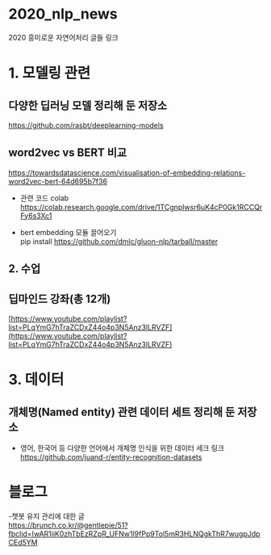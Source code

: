 # 2020_nlp_news    
2020 흥미로운 자연어처리 글들 링크       

# 1. 모델링 관련

## 다양한 딥러닝 모델 정리해 둔 저장소         
https://github.com/rasbt/deeplearning-models         


## word2vec vs BERT 비교      

https://towardsdatascience.com/visualisation-of-embedding-relations-word2vec-bert-64d695b7f36

 - 관련 코드 colab         
https://colab.research.google.com/drive/1TCgnpIwsr6uK4cP0Gk1RCCQrFy6s3Xc1

 - bert embedding 모듈 끌어오기    
pip install https://github.com/dmlc/gluon-nlp/tarball/master


## 2. 수업   

## 딥마인드 강좌(총 12개)

[https://www.youtube.com/playlist?list=PLqYmG7hTraZCDxZ44o4p3N5Anz3lLRVZF](https://www.youtube.com/playlist?list=PLqYmG7hTraZCDxZ44o4p3N5Anz3lLRVZF)   


# 3. 데이터 

## 개체명(Named entity) 관련 데이터 세트 정리해 둔 저장소      
- 영어, 한국어 등 다양한 언어에서 개체명 인식을 위한 데이터 세크 링크                      
https://github.com/juand-r/entity-recognition-datasets



# 블로그             
-챗봇 유지 관리에 대한 글         
https://brunch.co.kr/@gentlepie/51?fbclid=IwAR1iiK0zhTbEzRZpR_UFNw1l9fPp9Tol5mR3HLNQgkThR7wugpJdpCEd5YM

